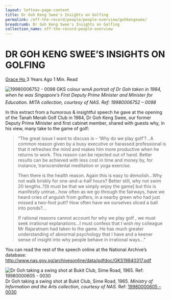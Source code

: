 ```yaml
---
layout: leftnav-page-content
title: Dr Goh Keng Swee's Insights on Golfing
permalink: /off-the-record/people/people-overview/gohkengswee/
breadcrumb: Dr Goh Keng Swee's Insights on Golfing
collection_name: off-the-record-people-overview
---
```


# DR GOH KENG SWEE’S INSIGHTS ON GOLFING

[Grace Ho ](http://www.nas.gov.sg/blogs/offtherecord/author/nlshgs/)3 Years Ago 1 Min. Read

![19980006752 - 0098 GKS colour wm](http://www.nas.gov.sg/blogs/offtherecord/wp-content/uploads/2015/04/19980006752-0098-GKS-colour-wm-300x200.jpg)*A portrait of Dr Goh taken in 1984, when he was Singapore’s First Deputy Prime Minister and Minister for Education.* *MITA collection, courtesy of NAS. Ref: 19980006752 – 0098*

In this extract from a humorous & insightful speech he gave at the opening of the Tanah Merah Golf Club in 1984, Dr Goh Keng Swee, our former Deputy Prime Minister and first cabinet member, shared with guests why, in his view, many take to the game of golf:

> “The great issue I want to discuss is – ‘Why do we play golf’?…A common reason given by a busy executive or harassed professional is that it refreshes the mind and makes him more productive when he returns to work. This reason can be rejected out of hand. Better results can be achieved with less cost in time and money by, for instance, transcendental meditation or yoga exercise.
>
> Then there is the health reason. Again this is easy to demolish…Why not walk briskly for one-and-a-half hours? Better still, why not swim 20 lengths..?[It must be that we simply enjoy the game] but this is manifestly untrue…how often as we go through the fairways, have we heard cries of anguish from golfers, in a nearby green who had just missed a two-foot putt? How often have we ourselves sliced a ball into ponds?…
>
> If rational reasons cannot account for why we play golf , we must seek irrational explanations…I must confess that I wish my colleague Mr Rajaratnam had taken to the game. He has much greater understanding of abnormal psychology that I have and a keener sense of insight into why people behave in irrational ways…”

You can read the rest of the speech online at the National Archive’s database: http://www.nas.gov.sg/archivesonline/data/pdfdoc/GKS19840317.pdf

![Dr Goh taking a swing shot at Bukit Club, Sime Road, 1965. Ref: 19980000605 - 0030](http://www.nas.gov.sg/blogs/offtherecord/wp-content/uploads/2015/04/19980000605-0030-GKS-golf-wm.jpg)Dr Goh taking a swing shot at Bukit Club, Sime Road, 1965.
*Ministry of Information and the Arts collection, courtesy of NAS.* Ref: [19980000605 – 0030](http://www.nas.gov.sg/archivesonline/photographs/record-details/c3336aed-1161-11e3-83d5-0050568939ad)